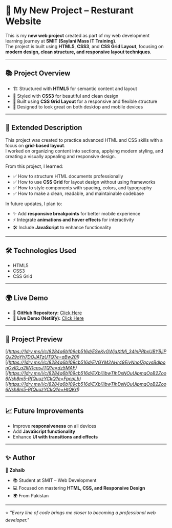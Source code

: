 # 🚀 My New Project – Resturant Website

This is my **new web project** created as part of my web development learning journey at **SMIT (Saylani Mass IT Training)**.  
The project is built using **HTML5**, **CSS3**, and **CSS Grid Layout**, focusing on **modern design, clean structure, and responsive layout techniques**.

---

## 📚 Project Overview  

- 🏗️ Structured with **HTML5** for semantic content and layout  
- 🎨 Styled with **CSS3** for beautiful and clean design  
- 🧱 Built using **CSS Grid Layout** for a responsive and flexible structure  
- 📱 Designed to look great on both desktop and mobile devices  

---

## 📖 Extended Description  

This project was created to practice advanced HTML and CSS skills with a focus on **grid-based layout**.  
I worked on organizing content into sections, applying modern styling, and creating a visually appealing and responsive design.  

From this project, I learned:  
- ✅ How to structure HTML documents professionally  
- ✅ How to use **CSS Grid** for layout design without using frameworks  
- ✅ How to style components with spacing, colors, and typography  
- ✅ How to make a clean, readable, and maintainable codebase  

In future updates, I plan to:  
- ✨ Add **responsive breakpoints** for better mobile experience  
- ⚡ Integrate **animations and hover effects** for interactivity  
- 🛠️ Include **JavaScript** to enhance functionality  

---

## 🛠️ Technologies Used  

- HTML5  
- CSS3  
- CSS Grid  

---

## 🌍 Live Demo  

- 🔗 **GitHub Repository:** [Click Here](https://github.com/ZohaibOpai/text.repo10.git)  
- 🔗 **Live Demo (Netlify):** [Click Here](https://classy-choux-96903f.netlify.app)  

---

## 📸 Project Preview  
[*(https://1drv.ms/i/c/8284a6b109cb516d/ESeKvGWjaXtMj_34InPRbxUBYBjiPQJ29oYh7DOJATzUTQ?e=aBw20I)* 
[*(https://1drv.ms/i/c/8284a6b109cb516d/EVGYM2AHr49EivNnoI7gcvsBdlponOvID_a2IIN1casJTQ?e=dz5MAF)* 
[*(https://1drv.ms/i/c/8284a6b109cb516d/EXbi1ibwTIhDsNOuUipmqOoB2Zoo6Nsh8m5-RfQuuzYCkQ?e=FpcpLb)* 
[*(https://1drv.ms/i/c/8284a6b109cb516d/EXbi1ibwTIhDsNOuUipmqOoB2Zoo6Nsh8m5-RfQuuzYCkQ?e=HtQKrI)* 


---

## 📈 Future Improvements  

- Improve **responsiveness** on all devices  
- Add **JavaScript functionality**  
- Enhance **UI with transitions and effects**  

---

## ✨ Author  

👤 **Zohaib**  
- 📚 Student at SMIT – Web Development  
- 💻 Focused on mastering **HTML, CSS, and Responsive Design**  
- 🌍 From Pakistan  

---

⭐️ *"Every line of code brings me closer to becoming a professional web developer."*
